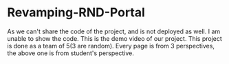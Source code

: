 # Revamping-RND-Portal
As we can't share the code of the project, and is not deployed as well. I am unable to show the code.
This is the demo video of our project. This project is done as a team of 5(3 are random). Every page is from 3 perspectives, the above one is from student's perspective.
